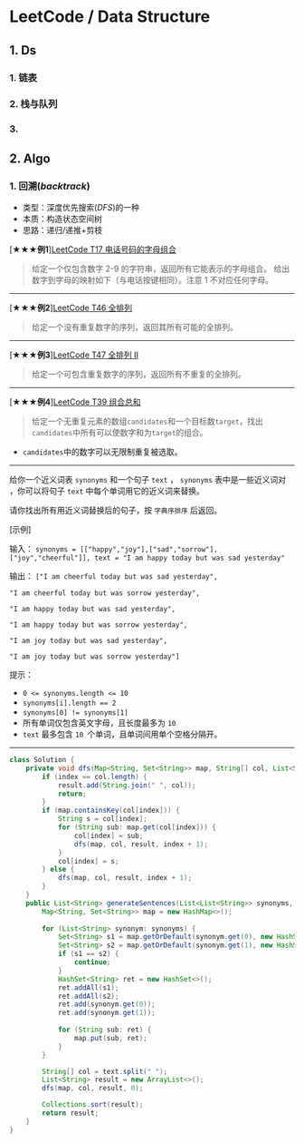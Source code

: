 # LeetCode / Data Structure

## 1. Ds
### 1. 链表

### 2. 栈与队列

### 3. 

## 2. Algo
### 1. 回溯(*backtrack*)
- 类型：深度优先搜索(*DFS*)的一种
- 本质：构造状态空间树
- 思路：递归/递推+剪枝

[★★★**例1**][LeetCode T17 电话号码的字母组合](https://leetcode-cn.com/problems/letter-combinations-of-a-phone-number/)
>给定一个仅包含数字 2-9 的字符串，返回所有它能表示的字母组合。
给出数字到字母的映射如下（与电话按键相同）。注意 1 不对应任何字母。
---
[★★★**例2**][LeetCode T46 全排列](https://leetcode-cn.com/problems/permutations/)

> 给定一个没有重复数字的序列，返回其所有可能的全排列。
---
[★★★**例3**][LeetCode T47 全排列 II](https://leetcode-cn.com/problems/permutations-ii/)

> 给定一个可包含重复数字的序列，返回所有不重复的全排列。
---
[★★★**例4**][LeetCode T39 组合总和](https://leetcode-cn.com/problems/permutations-ii/)
> 给定一个无重复元素的数组`candidates`和一个目标数`target`，找出`candidates`中所有可以使数字和为`target`的组合。
- `candidates`中的数字可以无限制重复被选取。
---


给你一个近义词表 `synonyms` 和一个句子 `text` ， `synonyms` 表中是一些近义词对 ，你可以将句子 `text` 中每个单词用它的近义词来替换。

请你找出所有用近义词替换后的句子，按 `字典序排序` 后返回。

[示例]

输入：
`synonyms = [["happy","joy"],["sad","sorrow"],["joy","cheerful"]],
text = "I am happy today but was sad yesterday"`

输出：
`["I am cheerful today but was sad yesterday",`

`"I am cheerful today but was sorrow yesterday",`

`"I am happy today but was sad yesterday",`

`"I am happy today but was sorrow yesterday",`

`"I am joy today but was sad yesterday",`

`"I am joy today but was sorrow yesterday"]`

提示：
- `0 <= synonyms.length <= 10`
- `synonyms[i].length == 2`
- `synonyms[0] != synonyms[1]`
- 所有单词仅包含英文字母，且长度最多为 `10`
- `text` 最多包含 `10 `个单词，且单词间用单个空格分隔开。

---
```java
class Solution {
    private void dfs(Map<String, Set<String>> map, String[] col, List<String> result, int index) {
        if (index == col.length) {
            result.add(String.join(" ", col));
            return;
        }
        if (map.containsKey(col[index])) {
            String s = col[index];
            for (String sub: map.get(col[index])) {
                col[index] = sub;
                dfs(map, col, result, index + 1);
            }
            col[index] = s;
        } else {
            dfs(map, col, result, index + 1);
        }
    }
    public List<String> generateSentences(List<List<String>> synonyms, String text) {
        Map<String, Set<String>> map = new HashMap<>();
        
        for (List<String> synonym: synonyms) {
            Set<String> s1 = map.getOrDefault(synonym.get(0), new HashSet<>());
            Set<String> s2 = map.getOrDefault(synonym.get(1), new HashSet<>());
            if (s1 == s2) {
                continue;
            }
            HashSet<String> ret = new HashSet<>();
            ret.addAll(s1);
            ret.addAll(s2);
            ret.add(synonym.get(0));
            ret.add(synonym.get(1));
            
            for (String sub: ret) {
                map.put(sub, ret);
            }
        }

        String[] col = text.split(" ");
        List<String> result = new ArrayList<>();
        dfs(map, col, result, 0);

        Collections.sort(result);
        return result;
    }
}
```